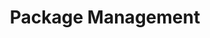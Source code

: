 ---
sidebar_position: 1
title: "Package Management"
sidebar_label: "Package Management"
description: "Master software package administration in Debian systems - explore APT package manager, understand package operations, manage software installations, and optimize package workflows."
keywords:
  - "debian package management"
  - "apt package manager"
  - "software packages"
  - "package administration"
  - "package operations"
tags:
  - debian
  - package-management
  - apt
  - software-administration
  - package-operations
slug: /linux/debian/software/package-management
---